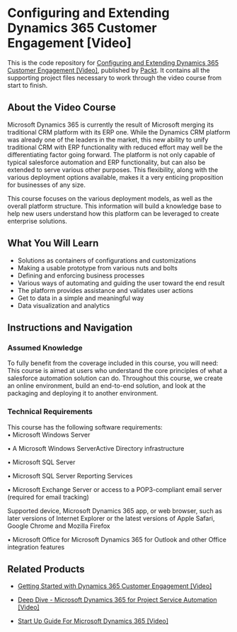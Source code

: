 # Configuring and Extending Dynamics 365 Customer Engagement [Video]
This is the code repository for [Configuring and Extending Dynamics 365 Customer Engagement [Video]](https://www.packtpub.com/game-development/configuring-and-extending-dynamics-365-customer-engagement-video?utm_source=github&utm_medium=repository&utm_campaign=9781788290319), published by [Packt](https://www.packtpub.com/?utm_source=github). It contains all the supporting project files necessary to work through the video course from start to finish.
## About the Video Course

Microsoft Dynamics 365 is currently the result of Microsoft merging its traditional CRM platform with its ERP one. While the Dynamics CRM platform was already one of the leaders in the market, this new ability to unify traditional CRM with ERP functionality with reduced effort may well be the differentiating factor going forward. The platform is not only capable of typical salesforce automation and ERP functionality, but can also be extended to serve various other purposes. This flexibility, along with the various deployment options available, makes it a very enticing proposition for businesses of any size.

This course focuses on the various deployment models, as well as the overall platform structure. This information will build a knowledge base to help new users understand how this platform can be leveraged to create enterprise solutions.


<H2>What You Will Learn</H2>
<DIV class=book-info-will-learn-text>
<UL>
<LI>Solutions as containers of configurations and customizations 
<LI>Making a usable prototype from various nuts and bolts 
<LI>Defining and enforcing business processes 
<LI>Various ways of automating and guiding the user toward the end result 
<LI>The platform provides assistance and validates user actions 
<LI>Get to data in a simple and meaningful way 
<LI>Data visualization and analytics </LI></UL></DIV>

## Instructions and Navigation
### Assumed Knowledge
To fully benefit from the coverage included in this course, you will need:<br/>
This course is aimed at users who understand the core principles of what a salesforce automation solution can do. Throughout this course, we create an online environment, build an end-to-end solution, and look at the packaging and deploying it to another environment.
### Technical Requirements
This course has the following software requirements:<br/>
• Microsoft Windows Server

• A Microsoft Windows ServerActive Directory infrastructure

• Microsoft SQL Server

• Microsoft SQL Server Reporting Services

• Microsoft Exchange Server or access to a POP3-compliant email server (required for email tracking)
 
Supported device, Microsoft Dynamics 365 app, or web browser, such as later versions of Internet Explorer or the latest versions of Apple Safari, Google Chrome and Mozilla Firefox

• Microsoft Office for Microsoft Dynamics 365 for Outlook and other Office integration features

## Related Products
* [Getting Started with Dynamics 365 Customer Engagement [Video]](https://www.packtpub.com/game-development/getting-started-dynamics-365-customer-engagement-video?utm_source=github&utm_medium=repository&utm_campaign=9781788292887)

* [Deep Dive - Microsoft Dynamics 365 for Project Service Automation [Video]](https://www.packtpub.com/business/deep-dive-microsoft-dynamics-365-project-service-automation-video-0?utm_source=github&utm_medium=repository&utm_campaign=9781788398565)

* [Start Up Guide For Microsoft Dynamics 365 [Video]](https://www.packtpub.com/business/start-guide-microsoft-dynamics-365-video?utm_source=github&utm_medium=repository&utm_campaign=9781788296328)


